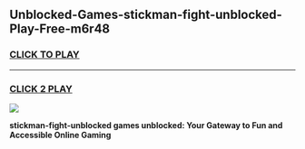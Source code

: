 
## Unblocked-Games-stickman-fight-unblocked-Play-Free-m6r48
<h3>
<a href="https://premium76.site?title=stickman-fight-unblocked&ref=10A">CLICK TO PLAY</a></h3>
<hr>

<h3>
<a href="https://premium76.site?title=stickman-fight-unblocked&ref=10A">CLICK 2 PLAY</a>
  
</h3>

<a href="https://premium76.site?title=stickman-fight-unblocked&ref=10A"><img src="https://clearcache.store/games.png"></a>


**stickman-fight-unblocked games unblocked: Your Gateway to Fun and Accessible Online Gaming**
